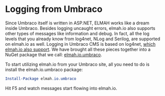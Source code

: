 # Logging from Umbraco

Since Umbraco itself is written in ASP.NET, ELMAH works like a dream inside Umbraco. Besides logging uncaught errors, elmah.io also supports other types of messages like information and debug. In fact, all the log levels that you already know from log4net, NLog and Serilog, are supported on elmah.io as well. Logging in Umbraco CMS is based on log4net, [which elmah.io also support](http://docs.elmah.io/logging-to-elmah-io-from-log4net/). We have brought all these pieces together into a NuGet package that we call: [elmah.io.umbraco](https://www.nuget.org/packages/elmah.io.umbraco/).

To start utilizing elmah.io from your Umbraco site, all you need to do is install the elmah.io.umbraco package:

```powershell
Install-Package elmah.io.umbraco
```

Hit F5 and watch messages start flowing into elmah.io.

